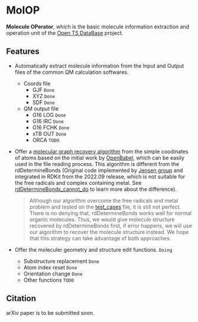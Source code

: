<!--
 * @Author: TMJ
 * @Date: 2024-01-30 16:53:29
 * @LastEditors: TMJ
 * @LastEditTime: 2024-02-20 19:30:39
 * @Description: 请填写简介
-->
# MolOP

**Molecule OPerator**, which is the basic molecule information extraction and operation unit of the [Open TS DataBase](http://10.72.201.58:13000/tmj/OTSDB-Core) project.

## Features

- Automatically extract molecule information from the Input and Output files of the common QM calculation softwares.
    - Coords file
        - GJF `Done`
        - XYZ `Done`
        - SDF `Done`
    - QM output file
        - G16 LOG `Done`
        - G16 IRC `Done`
        - G16 FCHK `Done`
        - xTB OUT `Done`
        - ORCA `TODO`

- Offer a [molecular graph recovery algorithm](https://github.com/gentle1999/MolOP/blob/main/molop/structure/structure_recovery.py) from the simple coodinates of atoms based on the initial work by [OpenBabel](https://openbabel.org/index.html), which can be easily used in the file reading process. This algorithm is different from the rdDetermineBonds (Original code implemented by [Jensen group](https://github.com/jensengroup/xyz2mol) and integrated in RDKit from the 2022.09 release, which is not suitable for the free radicals and complex containing metal. See [rdDetermineBonds_cannot_do](https://github.com/gentle1999/MolOP/blob/main/tutorial/rdDetermineBonds_cannot_do.ipynb) to learn more about the difference).
  
  > Although our algorithm overcome the free radicals and metal problem and tested on the [test_cases](https://github.com/gentle1999/MolOP/blob/main/tutorial/test_cases.ipynb) file, it is still not perfect. There is no denying that, rdDetermineBonds works well for normal organic molecules. Thus, we would give molecule structure recovered by rdDetermineBonds first, if error happens, we will use our algorithm to recover the molecule structure instead. We hope that this strategy can take advantage of both approaches.

- Offer the moleculer geometry and structure edit functions. `Doing`
    - Substructure replacement `Done`
    - Atom index reset `Done`
    - Orientation change `Done`
    - Other functions `TODO`


## Citation
arXiv paper is to be submitted soon.